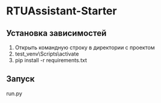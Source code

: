 # RTUAssistant-Starter
## Установка зависимостей
1. Открыть командную строку в директории с проектом
2. test_venv\Scripts\activate
3. pip install -r requirements.txt
## Запуск
run.py